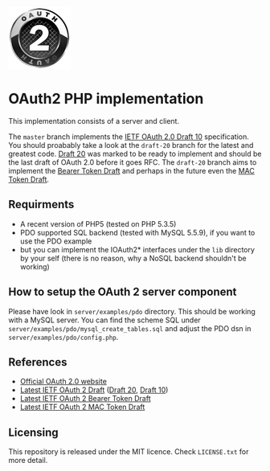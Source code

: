 ![OAuth 2 logo](https://github.com/jk/oauth2-php/raw/master/Icon.png "OAuth 2 logo")
# OAuth2 PHP implementation
This implementation consists of a server and client.

The `master` branch implements the [IETF OAuth 2.0 Draft 10](http://tools.ietf.org/html/draft-ietf-oauth-v2-10) specification. You should proabably take a look at the `draft-20` branch for the latest and greatest code. [Draft 20](http://tools.ietf.org/html/draft-ietf-oauth-v2-20) was marked to be ready to implement and should be the last draft of OAuth 2.0 before it goes RFC. The `draft-20` branch aims to implement the [Bearer Token Draft](http://tools.ietf.org/html/draft-ietf-oauth-v2-bearer) and perhaps in the future even the [MAC Token Draft](http://tools.ietf.org/html/draft-hammer-oauth-v2-mac-token).

## Requirments
* A recent version of PHP5 (tested on PHP 5.3.5)
* PDO supported SQL backend (tested with MySQL 5.5.9), if you want to use the PDO example
 * but you can implement the IOAuth2* interfaces under the `lib` directory by your self (there is no reason, why a NoSQL backend shouldn't be working)

## How to setup the OAuth 2 server component
Please have look in  `server/examples/pdo` directory. This should be working with a MySQL server. You can find the scheme SQL under `server/examples/pdo/mysql_create_tables.sql` and adjust the PDO dsn in `server/examples/pdo/config.php`.

## References
* [Official OAuth 2.0 website](http://oauth.net/2/)
* [Latest IETF OAuth 2 Draft](http://tools.ietf.org/html/draft-ietf-oauth-v2) ([Draft 20](http://tools.ietf.org/html/draft-ietf-oauth-v2-20), [Draft 10](http://tools.ietf.org/html/draft-ietf-oauth-v2-10))
* [Latest IETF OAuth 2 Bearer Token Draft](http://tools.ietf.org/html/draft-ietf-oauth-v2-bearer)
* [Latest IETF OAuth 2 MAC Token Draft](http://tools.ietf.org/html/draft-hammer-oauth-v2-mac-token)

## Licensing
This repository is released under the MIT licence. Check `LICENSE.txt` for more detail.